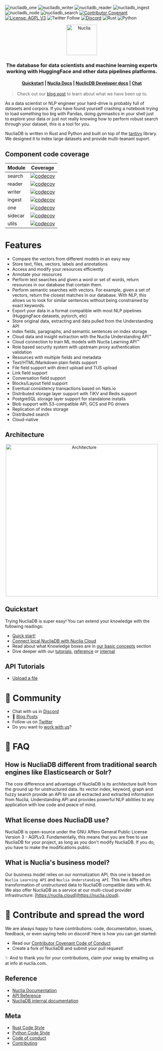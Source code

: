 ![nucliadb_one](https://github.com/nuclia/nucliadb/actions/workflows/nucliadb_one.yml/badge.svg)
![nucliadb_writer](https://github.com/nuclia/nucliadb/actions/workflows/nucliadb_writer.yml/badge.svg)
![nucliadb_reader](https://github.com/nuclia/nucliadb/actions/workflows/nucliadb_reader.yml/badge.svg)
![nucliadb_ingest](https://github.com/nuclia/nucliadb/actions/workflows/nucliadb_ingest.yml/badge.svg)
![nucliadb_node](https://github.com/nuclia/nucliadb/actions/workflows/nucliadb_node.yml/badge.svg)
![nucliadb_search](https://github.com/nuclia/nucliadb/actions/workflows/nucliadb_search.yml/badge.svg)
[![Contributor Covenant](https://img.shields.io/badge/Contributor%20Covenant-2.0-4baaaa.svg)](CODE_OF_CONDUCT.md)
[![License: AGPL V3](https://img.shields.io/badge/license-AGPL%20V3-blue)](LICENCE.md)
![Twitter Follow](https://img.shields.io/twitter/follow/nuclia_?color=%231DA1F2&logo=Twitter&style=plastic)
[![Discord](https://img.shields.io/discord/911636727150575649?logo=Discord&logoColor=%23FFFFFF&style=plastic)](https://discord.gg/6wMQ8a3bHX)
![Rust](https://img.shields.io/badge/Rust-black?logo=rust&style=plastic)
![Python](https://img.shields.io/badge/Python-black?logo=python&style=plastic)

<p align="center">
  <img src="docs/assets/images/nuclia_db_positiu.svg" alt="Nuclia" height="100">
</p>
<h3 align="center">The database for data scientists and machine learning experts working with HuggingFace and other data pipelines platforms.</h3>

<h4 align="center">
  <a href="https://docs.nuclia.dev/docs/nucliadb/intro">Quickstart</a> |
  <a href="https://docs.nuclia.dev/docs/intro">Nuclia Docs</a> |
  <a href="docs/">NuclicDB Developer docs</a> |
  <a href="https://discord.gg/AgevjFJUvk">Chat</a>
</h4>

> Check out our [blog post](https://nuclia.com/building-nuclia/first-release/) to learn about what we have been up to.

As a data scientist or NLP engineer your hard-drive is probably full of datasets and corpora. If you have found yourself crashing a notebook trying to load something too big with Pandas, doing gymnastics in your shell just to explore your data or just not really knowing how to perform robust search through your dataset, this is a tool for you.

NucliaDB is written in Rust and Python and built on top of the [tantivy](https://github.com/quickwit-oss/tantivy) library. We designed it to index large datasets and provide multi-teanant suport.


## Component code coverage

|Module|Coverage|
|------|--------|
|search|[![codecov](https://codecov.io/gh/nuclia/nucliadb/branch/main/graph/badge.svg?token=06SRGAV5SS&flag=search)](https://codecov.io/gh/nuclia/nucliadb)|
|reader|[![codecov](https://codecov.io/gh/nuclia/nucliadb/branch/main/graph/badge.svg?token=06SRGAV5SS&flag=reader)](https://codecov.io/gh/nuclia/nucliadb)|
|writer|[![codecov](https://codecov.io/gh/nuclia/nucliadb/branch/main/graph/badge.svg?token=06SRGAV5SS&flag=writer)](https://codecov.io/gh/nuclia/nucliadb)|
|ingest|[![codecov](https://codecov.io/gh/nuclia/nucliadb/branch/main/graph/badge.svg?token=06SRGAV5SS&flag=ingest)](https://codecov.io/gh/nuclia/nucliadb)|
|one|[![codecov](https://codecov.io/gh/nuclia/nucliadb/branch/main/graph/badge.svg?token=06SRGAV5SS&flag=one)](https://codecov.io/gh/nuclia/nucliadb)|
|sidecar|[![codecov](https://codecov.io/gh/nuclia/nucliadb/branch/main/graph/badge.svg?token=06SRGAV5SS&flag=node-sidecar)](https://codecov.io/gh/nuclia/nucliadb)|
|utils|[![codecov](https://codecov.io/gh/nuclia/nucliadb/branch/main/graph/badge.svg?token=06SRGAV5SS&flag=utils)](https://codecov.io/gh/nuclia/nucliadb)|


# Features
- Compare the vectors from different models in an easy way
- Store text, files, vectors, labels and annotations
- Access and modify your resources efficiently
- Annotate your resources
- Perform text searches and given a word or set of words, return resources in our database that contain them.
- Perform semantic searches with vectors. For example, given a set of vectors, return the closest matches in our database. With NLP, this allows us to look for similar sentences without being constrained by exact keywords.
- Export your data in a format compatible with most NLP pipelines (HuggingFace datasets, pytorch, etc)
- Store original data, extracting and data pulled from the Understanding API
- Index fields, paragraphs, and semantic sentences on index storage
- Cloud data and insight extraction with the Nuclia Understanding API™
- Cloud connection to train ML models with Nuclia Learning API™
- Role based security system with upstream proxy authentication validation
- Resources with multiple fields and metadata
- Text/HTML/Markdown plain fields support
- File field support with direct upload and TUS upload
- Link field support
- Conversation field support
- Blocks/Layout field support
- Eventual consistency transactions based on Nats.io
- Distributed storage layer support with TiKV and Redis support
- PostgreSQL storage layer support for standalone installs
- Blob support with S3-compatible API, GCS and PG drivers
- Replication of index storage
- Distributed search
- Cloud-native

## Architecture

<p align="center">
  <img src="docs/assets/images/arquitecture.svg" alt="Architecture" width="500px" style="background-color: #fff">
</p>

## Quickstart

Trying NucliaDB is super easy! You can extend your knowledge with the
following readings:

- [Quick start!](https://docs.nuclia.dev/docs/nucliadb/intro)
- [Connect local NucliaDB with Nuclia Cloud](docs/tutorials/local-db-cloud.md)
- Read about what Knowledge boxes are in [our basic concepts](https://docs.nuclia.dev/docs/nucliadb/basics) section
- Dive deeper with our [tutorials](docs/tutorials),
  [reference](docs/reference) or [internal](docs/internal)

## API Tutorials

- [Upload a file](https://docs.nuclia.dev/docs/quick-start/push)

# 💬 Community

- Chat with us in [Discord][discord]
- 📝 [Blog Posts][blogs]
- Follow us on [Twitter][twitter]
- Do you want to [work with us][linkedin]?

# 🙋 FAQ

## How is NucliaDB different from traditional search engines like Elasticsearch or Solr?

The core difference and advantage of NucliaDB is its architecture built from the ground up for unstructured data. Its vector index, keyword, graph and fuzzy search provide an API to use all extracted and extracted information from Nuclia, Understanding API and provides powerful NLP abilities to any application with low code and peace of mind.

## What license does NucliaDB use?

NucliaDB is open-source under the GNU Affero General Public License Version 3 - AGPLv3. Fundamentally, this means that you are free to use NucliaDB for your project, as long as you don't modify NucliaDB. If you do, you have to make the modifications public.

## What is Nuclia's business model?

Our business model relies on our normalization API, this one is based on `Nuclia Learning API` and `Nuclia Understanding API`. This two APIs offers transformation of unstructured data to NucliaDB compatible data with AI. We also offer NucliaDB as a service at our multi-cloud provider infrastructure: [https://nuclia.cloud](https://nuclia.cloud).

# 🤝 Contribute and spread the word

We are always happy to have contributions: code, documentation, issues, feedback, or even saying hello on discord! Here is how you can get started:

- Read our [Contributor Covenant Code of Conduct](CODE_OF_CONDUCT.md)
- Create a fork of NucliaDB and submit your pull request!

✨ And to thank you for your contributions, claim your swag by emailing us at info at nuclia.com.

## Reference

- [Nuclia Documentation](https://docs.nuclia.dev/)
- [API Reference](https://docs.nuclia.dev/docs/api)
- [NucliaDB internal documentation](docs/internal/)

## Meta

- [Rust Code Style](CODE_STYLE_RUST.md)
- [Python Code Style](CODE_STYLE_PYTHON.md)
- [Code of conduct](CODE_OF_CONDUCT.md)
- [Contributing](CONTRIBUTING.md)

[website]: https://nuclia.com/
[cloud]: https://nuclia.cloud/
[twitter]: https://twitter.com/nucliaAI
[discord]: https://discord.gg/AgevjFJUvk
[blogs]: https://nuclia.com/blog
[linkedin]: https://www.linkedin.com/company/nuclia/
